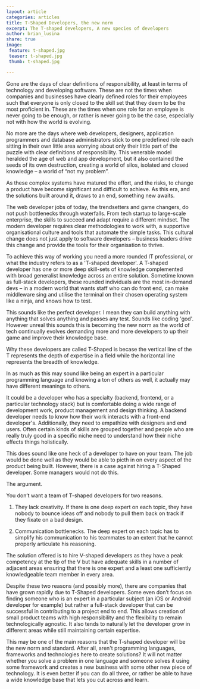 ```yaml
---
layout: article
categories: articles
title: T-Shaped Developers, the new norm
excerpt: The T-shaped developers, A new species of developers
author: brian_lusina
share: true
image:
 feature: t-shaped.jpg
 teaser: t-shaped.jpg
 thumb: t-shaped.jpg

---
```


Gone are the days of clear definitions of responsibility, at least in terms of technology and developing software. These are not the times when companies and businesses have clearly defined roles for their employees such that everyone is only closed to the skill set that they deem to be the most proficient in. These are the times when one role for an employee is never going to be enough, or rather is never going to be the case, especially not with how the world is evolving.

No more are the days where web developers, designers, application programmers and database administrators stick to one predefined role each sitting in their own little area worrying about only their little part of the puzzle with clear definitions of responsibility. This venerable model heralded the age of web and app development, but it also contained the seeds of its own destruction, creating a world of silos, isolated and closed knowledge – a world of “not my problem”.

As these complex systems have matured the effort, and the risks, to change a product have become significant and difficult to achieve. As this era, and the solutions built around it, draws to an end, something new awaits.

The web developer jobs of today, the trendsetters and game changers, do not push bottlenecks through waterfalls. From tech startup to large-scale enterprise, the skills to succeed and adapt require a different mindset.
The modern developer requires clear methodologies to work with, a supportive organisational culture and tools that automate the simple tasks. This cultural change does not just apply to software developers – business leaders drive this change and provide the tools for their organisation to thrive.

To achieve this way of working you need a more rounded IT professional, or what the industry refers to as a 'T-shaped developer'. A T-shaped developer has one or more deep skill-sets of knowledge complemented with broad generalist knowledge across an entire solution.
Sometime known as full-stack developers, these rounded individuals are the most in-demand devs – in a modern world that wants staff who can do front end, can make middleware sing and utilise the terminal on their chosen operating system like a ninja, and knows how to test.

This sounds like the perfect developer. I mean they can build anything with anything that solves anything and passes any test. Sounds like coding 'god'. However unreal this sounds this is becoming the new norm as the world of tech continually evolves demanding more and more developers to up their game and improve their knowledge base.

Why these developers are called T-Shaped is becase the vertical line of the T represents the depth of expertise in a field while the horizontal line represents the breadth of knowledge.

In as much as this may sound like being an expert in a particular programming language and knowing a ton of others as well, it actually may have different meanings to others.

It could be a developer who has a specialty (backend, frontend, or a particular technology stack) but is comfortable doing a wide range of development work, product management and design thinking. A backend developer needs to know how their work interacts with a front-end developer's. Additionally, they need to empathize with designers and end users. Often certain kinds of skills are grouped together and people who are really truly good in a specific niche need to understand how their niche effects things holistically.

This does sound like one heck of a developer to have on your team. The job would be done well as they would be able to picth in on every aspect of the product being built. However, there is a case against hiring a T-Shaped developer. Some managers would not do this.

The argument.

You don’t want a team of T-shaped developers for two reasons.

1. They lack creativity. If there is one deep expert on each topic, they have nobody to bounce ideas off and nobody to pull them back on track if they fixate on a bad design.

2. Communication bottlenecks. The deep expert on each topic has to simplify his communication to his teammates to an extent that he cannot properly articulate his reasoning.

The solution offered is to hire V-shaped developers as they have a peak competency at the tip of the V but have adequate skills in a number of adjacent areas ensuring that there is one expert and a least one sufficiently knowledgeable team member in every area.

Despite these two reasons (and possibly more), there are companies that have grown rapidly due to T-Shaped developers. Some even don’t focus on finding someone who is an expert in a particular subject (an iOS or Android developer for example) but rather a full-stack developer that can be successful in contributing to a project end to end. This allows creation of small product teams with high responsibility and the flexibility to remain technologically agnostic. It also tends to naturally let the developer grow in different areas while still maintaining certain expertise.

This may be one of the main reasons that the T-shaped developer will be the new norm and standard. After all, aren't programming languages, frameworks and technologies here to create solutions? It will not matter whether you solve a problem in one language and someone solves it using some framework and creates a new business with some other new piece of technology. It is even better if you can do all three, or rather be able to have a wide knowledge base that lets you cut across and learn.


